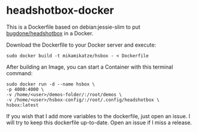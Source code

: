 # headshotbox-docker

This is a Dockerfile based on debian:jessie-slim to put [bugdone/headshotbox](https://github.com/bugdone/headshotbox) in a Docker.

Download the Dockerfile to your Docker server and execute:

```sudo docker build -t mikamikatze/hsbox - < Dockerfile```
  
After building an Image, you can start a Container with this terminal command:
```
sudo docker run -d --name hsbox \
-p 4000:4000 \
-v /home/<user>/demos-folder/:/root/demos \
-v /home/<user>/hsbox-config/:/root/.config/headshotbox \
hsbox:latest
```
If you wish that I add more variables to the dockerfile, just open an issue.
I will try to keep this dockerfile up-to-date. Open an issue if I miss a release.
